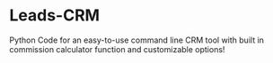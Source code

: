 # Leads-CRM
Python Code for an easy-to-use command line CRM tool with built in commission calculator function and customizable options!
